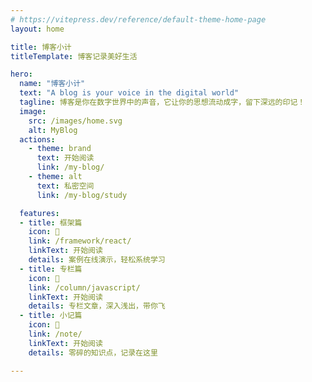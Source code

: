 ```yaml
---
# https://vitepress.dev/reference/default-theme-home-page
layout: home

title: 博客小计
titleTemplate: 博客记录美好生活

hero:
  name: "博客小计"
  text: "A blog is your voice in the digital world"
  tagline: 博客是你在数字世界中的声音，它让你的思想流动成字，留下深远的印记！
  image:
    src: /images/home.svg
    alt: MyBlog
  actions:
    - theme: brand
      text: 开始阅读
      link: /my-blog/
    - theme: alt
      text: 私密空间
      link: /my-blog/study

  features:
  - title: 框架篇
    icon: 🦀
    link: /framework/react/
    linkText: 开始阅读
    details: 案例在线演示，轻松系统学习
  - title: 专栏篇
    icon: 🦐
    link: /column/javascript/
    linkText: 开始阅读
    details: 专栏文章，深入浅出，带你飞
  - title: 小记篇
    icon: 🐙
    link: /note/
    linkText: 开始阅读
    details: 零碎的知识点，记录在这里

---
```

